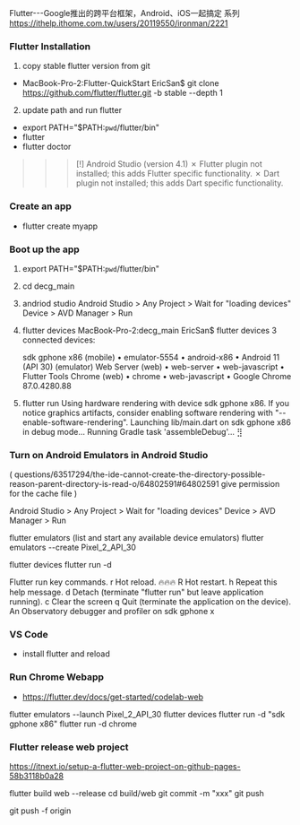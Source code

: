 
Flutter---Google推出的跨平台框架，Android、iOS一起搞定 系列
https://ithelp.ithome.com.tw/users/20119550/ironman/2221


### Flutter Installation
1. copy stable flutter version from git
- MacBook-Pro-2:Flutter-QuickStart EricSan$ git clone https://github.com/flutter/flutter.git -b stable --depth 1

2. update path and run flutter
- export PATH="$PATH:`pwd`/flutter/bin"
- flutter
- flutter doctor

>>>[!] Android Studio (version 4.1)
>>>    ✗ Flutter plugin not installed; this adds Flutter specific functionality.
>>>    ✗ Dart plugin not installed; this adds Dart specific functionality.

### Create an app
- flutter create myapp

### Boot up the app
1. export PATH="$PATH:`pwd`/flutter/bin"
2. cd decg_main
3. andriod studio
    Android Studio > Any Project > Wait for "loading devices"
    Device > AVD Manager > Run
4. flutter devices 
    MacBook-Pro-2:decg_main EricSan$ flutter devices
    3 connected devices:

    sdk gphone x86 (mobile) • emulator-5554 • android-x86    • Android 11 (API 30) (emulator)
    Web Server (web)        • web-server    • web-javascript • Flutter Tools
    Chrome (web)            • chrome        • web-javascript • Google Chrome 87.0.4280.88
5. flutter run
    Using hardware rendering with device sdk gphone x86. If you notice graphics artifacts, consider enabling software rendering with
    "--enable-software-rendering".
    Launching lib/main.dart on sdk gphone x86 in debug mode...
    Running Gradle task 'assembleDebug'...                                 ⣻

### Turn on Android Emulators in Android Studio 
(
    <problem with running android studio>
    questions/63517294/the-ide-cannot-create-the-directory-possible-reason-parent-directory-is-read-o/64802591#64802591
    give permission for the cache file
)

Android Studio > Any Project > Wait for "loading devices"
Device > AVD Manager > Run

flutter emulators (list and start any available device emulators)
flutter emulators --create Pixel_2_API_30

flutter devices
flutter run -d <device name>

Flutter run key commands.
r Hot reload. 🔥🔥🔥
R Hot restart.
h Repeat this help message.
d Detach (terminate "flutter run" but leave application running).
c Clear the screen
q Quit (terminate the application on the device).
An Observatory debugger and profiler on sdk gphone x

### VS Code
- install flutter and reload

### Run Chrome Webapp
- https://flutter.dev/docs/get-started/codelab-web

flutter emulators --launch  Pixel_2_API_30
flutter devices
flutter run -d "sdk gphone x86"
flutter run -d chrome


### Flutter release web project
https://itnext.io/setup-a-flutter-web-project-on-github-pages-58b3118b0a28

flutter build web --release
cd build/web
git commit -m "xxx"
git push

git push -f origin